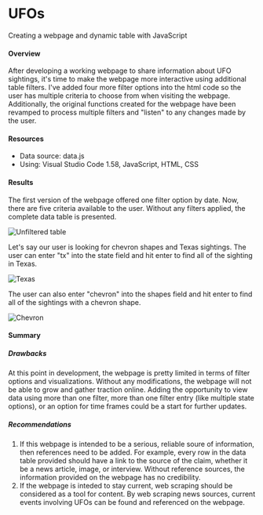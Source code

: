 # UFOs
Creating a webpage and dynamic table with JavaScript
 
#### Overview
After developing a working webpage to share information about UFO sightings, it's time to make the webpage more interactive using additional table filters. I've added four more filter options into the html code so the user has multiple criteria to choose from when visiting the webpage. Additionally, the original functions created for the webpage have been revamped to process multiple filters and "listen" to any changes made by the user.

#### Resources
- Data source: data.js
- Using: Visual Studio Code 1.58, JavaScript, HTML, CSS

#### Results
The first version of the webpage offered one filter option by date. Now, there are five criteria available to the user. Without any filters applied, the complete data table is presented.

![Unfiltered table](https://user-images.githubusercontent.com/84139177/132138557-d2c09fa8-16e3-4e5c-ac4e-636df934422e.png)

Let's say our user is looking for chevron shapes and Texas sightings. The user can enter "tx" into the state field and hit enter to find all of the sighting in Texas.

![Texas](https://user-images.githubusercontent.com/84139177/132138738-59db5201-ed59-4471-b21e-0e888ae0934f.png)

The user can also enter "chevron" into the shapes field and hit enter to find all of the sightings with a chevron shape.

![Chevron](https://user-images.githubusercontent.com/84139177/132138741-2d034271-3772-4c1f-84b9-a607b9163d45.png)

#### Summary
##### Drawbacks
At this point in development, the webpage is pretty limited in terms of filter options and visualizations. Without any modifications, the webpage will not be able to grow and gather traction online. Adding the opportunity to view data using more than one filter, more than one filter entry (like multiple state options), or an option for time frames could be a start for further updates.

##### Recommendations
1. If this webpage is intended to be a serious, reliable soure of information, then references need to be added. For example, every row in the data table provided should have a link to the source of the claim, whether it be a news article, image, or interview. Without reference sources, the information provided on the webpage has no credibility.
2. If the webpage is inteded to stay current, web scraping should be considered as a tool for content. By web scraping news sources, current events involving UFOs can be found and referenced on the webpage.
